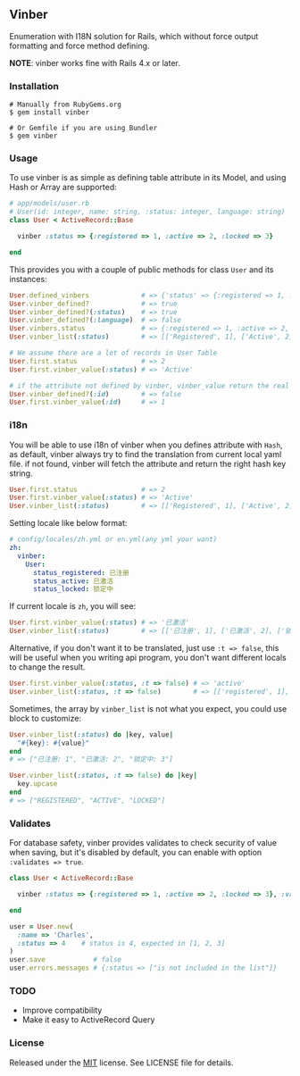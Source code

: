## Vinber ##

 Enumeration with I18N solution for Rails, which without force output formatting and force method defining.

__NOTE__: vinber works fine with Rails 4.x or later.


### Installation ###
    # Manually from RubyGems.org
    $ gem install vinber

    # Or Gemfile if you are using Bundler
    $ gem vinber

### Usage ###
To use vinber is as simple as defining table attribute in its Model, and using Hash or Array are supported:

```ruby
# app/models/user.rb
# User(id: integer, name: string, :status: integer, language: string)
class User < ActiveRecord::Base

  vinber :status => {:registered => 1, :active => 2, :locked => 3}

end
```

This provides you with a couple of public methods for class  `User` and its instances:

```ruby
User.defined_vinbers             # => {'status' => {:registered => 1, :active => 2, :locked => 3}}
User.vinber_defined?             # => true
User.vinber_defined?(:status)    # => true
User.vinber_defined?(:language)  # => false
User.vinbers.status              # => {:registered => 1, :active => 2, :locked => 3}
User.vinber_list(:status)        # => [['Registered', 1], ['Active', 2], ['Locked', 3]]

# We assume there are a lot of records in User Table
User.first.status                # => 2
User.first.vinber_value(:status) # => 'Active'

# if the attribute not defined by vinber, vinber_value return the real value
User.vinber_defined?(:id)        # => false
User.first.vinber_value(:id)     # => 1
```

### i18n ###
You will be able to use i18n of vinber when you defines attribute with `Hash`, as default, vinber always try to find the translation from current local yaml file. if not found, vinber will fetch the attribute and return the right hash key string.

```ruby
User.first.status                # => 2
User.first.vinber_value(:status) # => 'Active'
User.vinber_list(:status)        # => [['Registered', 1], ['Active', 2], ['Locked', 3]]
```
Setting locale like below format:

```yaml
# config/locales/zh.yml or en.yml(any yml your want)
zh:
  vinber:
    User:
      status_registered: 已注册
      status_active: 已激活
      status_locked: 锁定中

```

If current locale is `zh`, you will see:

```ruby
User.first.vinber_value(:status) # => '已激活'
User.vinber_list(:status)        # => [['已注册', 1], ['已激活', 2], ['锁定中', 3]]
```

Alternative, if you don't want it to be translated, just use `:t => false`, this will be useful when you writing api program, you don't want different locals to change the result.

```ruby
User.first.vinber_value(:status, :t => false) # => 'active'
User.vinber_list(:status, :t => false)        # => [['registered', 1], ['active', 2], ['locked', 3]]
```

Sometimes, the array by  `vinber_list` is not what you expect, you could use block to customize:

```ruby
User.vinber_list(:status) do |key, value|
  "#{key}: #{value}"
end
# => ["已注册: 1", "已激活: 2", "锁定中: 3"]

User.vinber_list(:status, :t => false) do |key|
  key.upcase
end
# => ["REGISTERED", "ACTIVE", "LOCKED"]
```

### Validates ###

For database safety, vinber provides validates to check security of value when saving, but it's disabled by default, you can enable with option `:validates => true`.

```ruby
class User < ActiveRecord::Base

  vinber :status => {:registered => 1, :active => 2, :locked => 3}, :validates => true

end

user = User.new(
  :name => 'Charles',
  :status => 4    # status is 4, expected in [1, 2, 3]
)
user.save            # false
user.errors.messages # {:status => ["is not included in the list"]}
```

### TODO ###
- Improve compatibility
- Make it easy to ActiveRecord Query

### License ###
Released under the [MIT](http://opensource.org/licenses/MIT) license. See LICENSE file for details.
